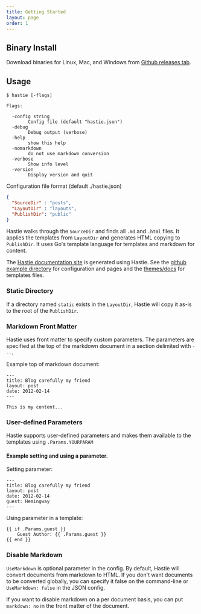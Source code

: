 ```yaml
---
title: Getting Started
layout: page
order: 1
---
```


## Binary Install

Download binaries for Linux, Mac, and Windows from [Github releases tab](https://github.com/mkaz/hastie/releases).


## Usage

```
$ hastie [-flags]

Flags:

  -config string
        Config file (default "hastie.json")
  -debug
        Debug output (verbose)
  -help
        show this help
  -nomarkdown
        do not use markdown conversion
  -verbose
        Show info level
  -version
        Display version and quit
```

Configuration file format (default ./hastie.json)

```json
{
  "SourceDir" : "posts",
  "LayoutDir" : "layouts",
  "PublishDir": "public"
}
```

Hastie walks through the `SourceDir` and finds all `.md` and `.html` files. It applies the templates from `LayoutDir` and generates HTML copying to `PublishDir`. It uses Go's template language for templates and markdown for content.

The [Hastie documentation site](https://mkaz.github.io/hastie/) is generated using Hastie. See the [github example directory](https://github.com/mkaz/hastie/tree/master/example) for configuration and pages and the [themes/docs](https://github.com/mkaz/hastie/tree/master/themes/docs) for templates files.


### Static  Directory

If a directory named `static` exists in the `LayoutDir`, Hastie will copy it as-is to the root of the `PublishDir`.


### Markdown Front Matter

Hastie uses front matter to specify custom parameters. The parameters are specified at the top of the markdown document in a section delimited with `---`.

Example top of markdown document:

```
---
title: Blog carefully my friend
layout: post
date: 2012-02-14
---

This is my content...
```

### User-defined Parameters

Hastie supports user-defined parameters and makes them available to the templates using `.Params.YOURPARAM`

#### Example setting and using a parameter.

Setting parameter:
```
---
title: Blog carefully my friend
layout: post
date: 2012-02-14
guest: Hemingway
---
```

Using parameter in a template:

```
{{ if .Params.guest }}
    Guest Author: {{ .Params.guest }}
{{ end }}
```

### Disable Markdown

`UseMarkdown` is optional parameter in the config. By default, Hastie will convert documents from markdown to HTML. If you don't want documents to be converted globally, you can specify it false on the command-line or `UseMarkdown: false` in the JSON config.

If you want to disable markdown on a per document basis, you can put `markdown: no` in the front matter of the document.
